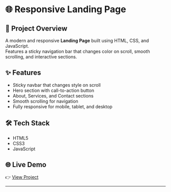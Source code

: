 # 🌐 Responsive Landing Page

## 📌 Project Overview
A modern and responsive **Landing Page** built using HTML, CSS, and JavaScript.  
Features a sticky navigation bar that changes color on scroll, smooth scrolling, and interactive sections.

## ✨ Features
- Sticky navbar that changes style on scroll
- Hero section with call-to-action button
- About, Services, and Contact sections
- Smooth scrolling for navigation
- Fully responsive for mobile, tablet, and desktop

## 🛠️ Tech Stack
- HTML5
- CSS3
- JavaScript

## 🌐 Live Demo
👉 [View Project](https://kotebhakti30.github.io/SCT_WD_1/)

---


